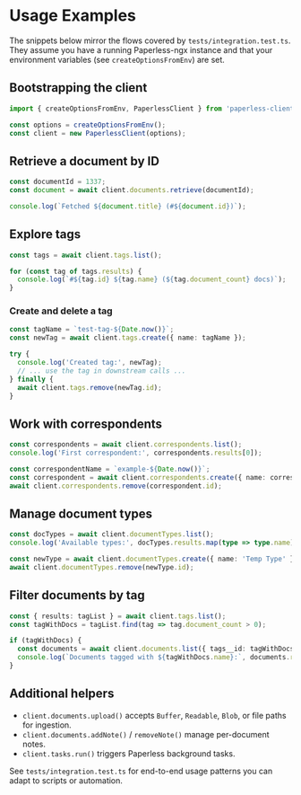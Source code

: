# Usage Examples

The snippets below mirror the flows covered by `tests/integration.test.ts`. They assume you have a running Paperless-ngx instance and that your environment variables (see `createOptionsFromEnv`) are set.

## Bootstrapping the client

```ts
import { createOptionsFromEnv, PaperlessClient } from 'paperless-client';

const options = createOptionsFromEnv();
const client = new PaperlessClient(options);
```

## Retrieve a document by ID

```ts
const documentId = 1337;
const document = await client.documents.retrieve(documentId);

console.log(`Fetched ${document.title} (#${document.id})`);
```

## Explore tags

```ts
const tags = await client.tags.list();

for (const tag of tags.results) {
  console.log(`#${tag.id} ${tag.name} (${tag.document_count} docs)`);
}
```

### Create and delete a tag

```ts
const tagName = `test-tag-${Date.now()}`;
const newTag = await client.tags.create({ name: tagName });

try {
  console.log('Created tag:', newTag);
  // ... use the tag in downstream calls ...
} finally {
  await client.tags.remove(newTag.id);
}
```

## Work with correspondents

```ts
const correspondents = await client.correspondents.list();
console.log('First correspondent:', correspondents.results[0]);

const correspondentName = `example-${Date.now()}`;
const correspondent = await client.correspondents.create({ name: correspondentName });
await client.correspondents.remove(correspondent.id);
```

## Manage document types

```ts
const docTypes = await client.documentTypes.list();
console.log('Available types:', docTypes.results.map(type => type.name));

const newType = await client.documentTypes.create({ name: 'Temp Type' });
await client.documentTypes.remove(newType.id);
```

## Filter documents by tag

```ts
const { results: tagList } = await client.tags.list();
const tagWithDocs = tagList.find(tag => tag.document_count > 0);

if (tagWithDocs) {
  const documents = await client.documents.list({ tags__id: tagWithDocs.id });
  console.log(`Documents tagged with ${tagWithDocs.name}:`, documents.results.map(doc => doc.title));
}
```

## Additional helpers

- `client.documents.upload()` accepts `Buffer`, `Readable`, `Blob`, or file paths for ingestion.
- `client.documents.addNote()` / `removeNote()` manage per-document notes.
- `client.tasks.run()` triggers Paperless background tasks.

See `tests/integration.test.ts` for end-to-end usage patterns you can adapt to scripts or automation.
